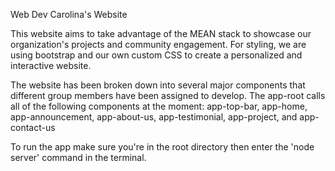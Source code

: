 Web Dev Carolina's Website

This website aims to take advantage of the MEAN stack to showcase our organization's projects and community engagement. For styling, we are using bootstrap and our own custom CSS to create a personalized and interactive website.

The website has been broken down into several major components that different group members have been assigned to develop. The app-root calls all of the following components at the moment:
	app-top-bar,
	app-home,
	app-announcement,
	app-about-us,
	app-testimonial,
	app-project, and
	app-contact-us
	
To run the app make sure you're in the root directory then enter the 'node server' command in the terminal.

